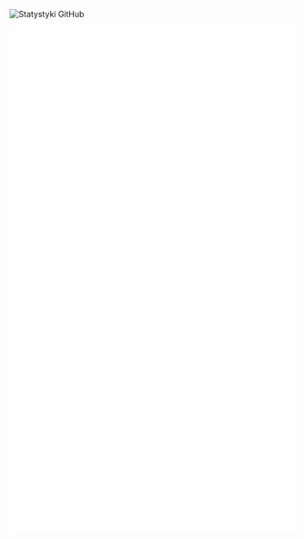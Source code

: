 ![Statystyki GitHub](https://github-readme-stats.vercel.app/api?username=BuriXon-code&show_icons=true&title_color=00ff00&icon_color=00ff00&text_color=227722&bg_color=000000&rank_icon=github&ring_color=ff00ff)

![Metrics](/github-metrics.svg)
